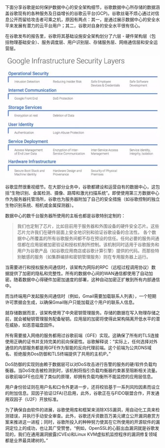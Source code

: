 下面分享谷歌是如何保护数据中心的安全架构细节，谷歌数据中心所存储的数据涵盖谷歌现有的各种服务及日益增长的谷歌云平台(GCP)。谷歌丝毫不烦心通过对信息公开而留给攻击者可乘之机，原因有两点：其一，是通过展示数据中心的安全水平来发展有潜力的云平台用户；其二，谷歌对自身的安全水平很有信心。

在谷歌发布的报告里，谷歌将其基础设施安全架构划分了六层 - 硬件架构层（包括物理基础安全）、服务调度层、用户识别层、存储服务层、网络通信层和安全运营层。 

![alt text](https://github.com/bakerX/IT-Services/blob/master/images/g-datacenter.jpg)

谷歌显然很重视细节。在大部分业务中，谷歌都建设和运营自有的数据中心，这包括“生物识别、金属检测、摄像、路障和激光扫描系统”。即使使用第三方数据中心作为服务器托管场所，谷歌也为服务器附加了自己的安全措施（如谷歌控制的独立生物识别系统、相机或金属探测器）。

数据中心的数千台服务器所使用的主板也都是谷歌特别定制的：
> 我们也定制了芯片，比如目前用于服务器和外围设备的硬件安全芯片。这些芯片允许我们在硬件层面上安全地识别和验证谷歌设备的合法性。
各个数据中心所覆盖的所有谷歌服务间都不存在预设的信任。任何必要的服务间通信都在应用层被加密验证和授权机制所控制。该机制同时适用于谷歌服务和用户为谷歌产品（如谷歌应用商店或谷歌计算引擎）提供的代码。而那些特别敏感的服务（如集群编排和密钥管理服务）则在专用服务器上运行。

当需要进行和授权服务间通信时，该架构为网际的RPC（远程过程调用协议）数据提供了加密的隐私和完整性。所有的数据中心间的WAN通信都使用了自动加密。随着数据中心得硬件加密加速度的部署，这种自动加密正扩散到所有内部通信中。

而当终端用户发起服务间通信时（例如，Gmail需要加载联系人列表），一个短期许可票据会生成，以确保Gmail账户只能加载这个用户的联系人信息。

就存储数据而言，该架构使用了中央密钥管理服务。存储的数据在写入物理存储之前，就会被秘钥管理服务配备秘钥。应用层的加密将使得此架构隔离开低水平的潜在威胁，如恶意磁盘固件。

所有需要接入网络的服务都用过谷歌前端（GFE）实现。这确保了所有的TLS连接使用正确的证书并支持完美的前向保密性。谷歌解释说：“实际上，任何选择对外通信的内部服务都是用GFE作为智能的反向代理前端。这个前端为公共DNS域名、拒绝服务Dos防御和TLS终端提供了共用的主机IP。”

DoS防御的实现则由赖于数据层可以对DoS攻击进行告警的服务的硬/软件负载均衡器。当DoS攻击被检测到时，该机制将指引负载均衡器约束甚至阻断相关流量。谷歌前端GFE也应用了类似的原理，却拥有负载均衡所不能监控的应用层信息。

用户身份验证则在用户名和口令外更进一步，还将校验基于一系列风险因素而设立的附加信息。双因子验证(2FA)已启用，此外，谷歌正在与FIDO联盟合作，开发通用双因子（U2F）开放标准。

为了确保自由软件的进展，谷歌使用库和框架来消除XSS漏洞，用自动化工具来检测错误，并执行手动安全审查。此外，谷歌还斥资数百万美元建立公开漏洞悬赏方案来推进这一进程；同时，谷歌所投入的种种努力使其在它所使用的开源软件的漏洞定位上的成功，也让其广受赞誉。“例如，OpenSSL的心脏出血漏洞就是谷歌发现的，我们在通用漏洞披露(CVEs)和Linux KVM虚拟机监控程序的漏洞修复领域都是业界最具建树的。”
